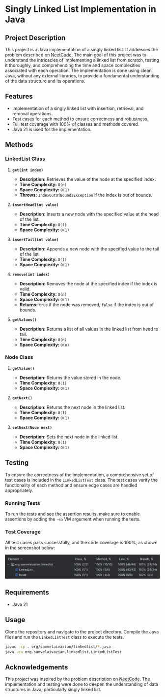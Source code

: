 # Singly Linked List Implementation in Java

## Project Description

This project is a Java implementation of a singly linked list. 
It addresses the problem described on [NeetCode](https://neetcode.io/problems/singlyLinkedList). 
The main goal of this project was to understand the intricacies of implementing a linked list from scratch, 
testing it thoroughly, and comprehending the time and space complexities associated with each operation. 
The implementation is done using clean Java, without any external libraries, to provide a fundamental understanding 
of the data structure and its operations.

## Features

- Implementation of a singly linked list with insertion, retrieval, and removal operations.
- Test cases for each method to ensure correctness and robustness.
- Full test coverage with 100% of classes and methods covered.
- Java 21 is used for the implementation.

## Methods

### LinkedList Class

1. **`get(int index)`**
    - **Description:** Retrieves the value of the node at the specified index.
    - **Time Complexity:** `O(n)`
    - **Space Complexity:** `O(1)`
    - **Throws:** `IndexOutOfBoundsException` if the index is out of bounds.

2. **`insertHead(int value)`**
    - **Description:** Inserts a new node with the specified value at the head of the list.
    - **Time Complexity:** `O(1)`
    - **Space Complexity:** `O(1)`

3. **`insertTail(int value)`**
    - **Description:** Appends a new node with the specified value to the tail of the list.
    - **Time Complexity:** `O(1)`
    - **Space Complexity:** `O(1)`

4. **`remove(int index)`**
    - **Description:** Removes the node at the specified index if the index is valid.
    - **Time Complexity:** `O(n)`
    - **Space Complexity:** `O(1)`
    - **Returns:** `true` if the node was removed, `false` if the index is out of bounds.

5. **`getValues()`**
    - **Description:** Returns a list of all values in the linked list from head to tail.
    - **Time Complexity:** `O(n)`
    - **Space Complexity:** `O(n)`

### Node Class

1. **`getValue()`**
    - **Description:** Returns the value stored in the node.
    - **Time Complexity:** `O(1)`
    - **Space Complexity:** `O(1)`

2. **`getNext()`**
    - **Description:** Returns the next node in the linked list.
    - **Time Complexity:** `O(1)`
    - **Space Complexity:** `O(1)`

3. **`setNext(Node next)`**
    - **Description:** Sets the next node in the linked list.
    - **Time Complexity:** `O(1)`
    - **Space Complexity:** `O(1)`

## Testing

To ensure the correctness of the implementation, 
a comprehensive set of test cases is included in the `LinkedListTest` class. 
The test cases verify the functionality of each method and ensure edge cases are handled appropriately.

### Running Tests

To run the tests and see the assertion results, 
make sure to enable assertions by adding the `-ea` VM argument when running the tests.

### Test Coverage

All test cases pass successfully, and the code coverage is 100%, as shown in the screenshot below:

![test_cases_coverage.png](test_cases_coverage.png)

## Requirements

- Java 21

## Usage

Clone the repository and navigate to the project directory. 
Compile the Java files and run the `LinkedListTest` class to execute the tests.

```bash
javac -cp . org/samvelaivazian/linkedlist/*.java
java -ea org.samvelaivazian.linkedlist.LinkedListTest
```

## Acknowledgements
This project was inspired by the problem description on [NeetCode](https://neetcode.io/). 
The implementation and testing were done to deepen the understanding of data structures in Java, 
particularly singly linked list.
